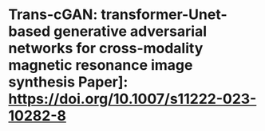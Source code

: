 # Trans-cGAN: transformer-Unet-based generative adversarial networks for cross-modality magnetic resonance image synthesis Paper]: https://doi.org/10.1007/s11222-023-10282-8 #
